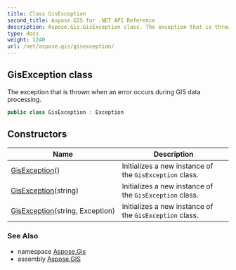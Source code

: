```yaml
---
title: Class GisException
second_title: Aspose.GIS for .NET API Reference
description: Aspose.Gis.GisException class. The exception that is thrown when an error occurs during GIS data processing.
type: docs
weight: 1240
url: /net/aspose.gis/gisexception/
---
```

## GisException class

The exception that is thrown when an error occurs during GIS data processing.

```csharp
public class GisException : Exception
```

## Constructors

| Name | Description |
| --- | --- |
| [GisException](gisexception/#constructor)() | Initializes a new instance of the `GisException` class. |
| [GisException](gisexception/#constructor_1)(string) | Initializes a new instance of the `GisException` class. |
| [GisException](gisexception/#constructor_2)(string, Exception) | Initializes a new instance of the `GisException` class. |

### See Also

* namespace [Aspose.Gis](../../aspose.gis/)
* assembly [Aspose.GIS](../../)


